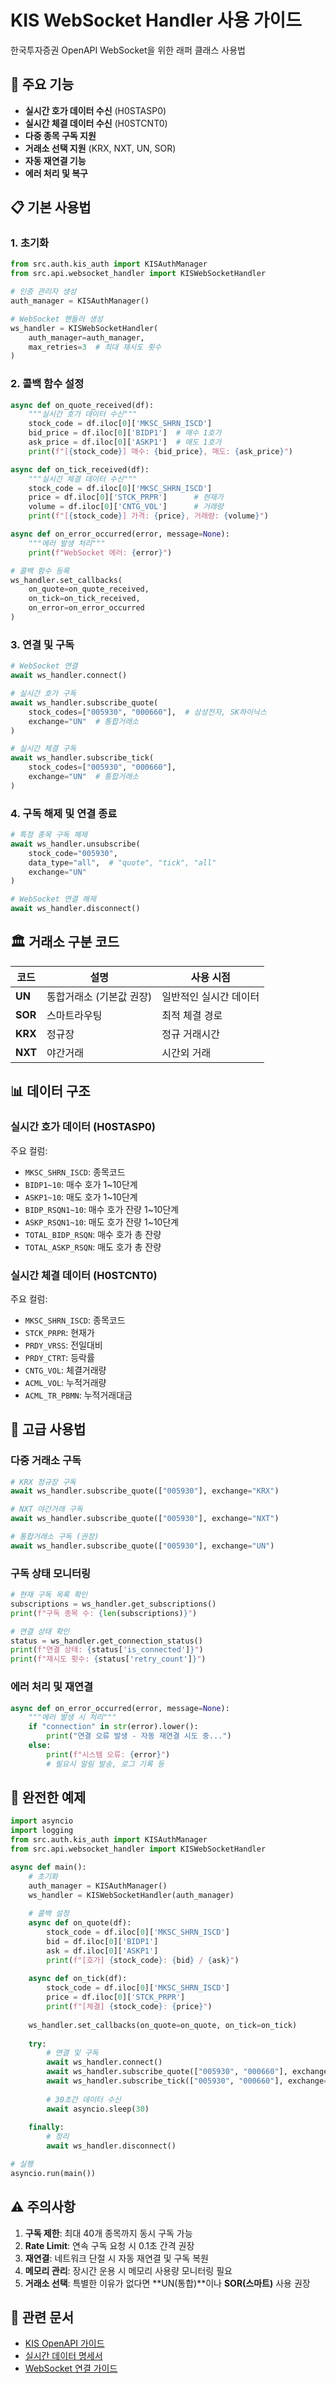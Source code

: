 # KIS WebSocket Handler 사용 가이드

한국투자증권 OpenAPI WebSocket을 위한 래퍼 클래스 사용법

## 🚀 주요 기능

- **실시간 호가 데이터 수신** (H0STASP0)
- **실시간 체결 데이터 수신** (H0STCNT0) 
- **다중 종목 구독 지원**
- **거래소 선택 지원** (KRX, NXT, UN, SOR)
- **자동 재연결 기능**
- **에러 처리 및 복구**

## 📋 기본 사용법

### 1. 초기화

```python
from src.auth.kis_auth import KISAuthManager
from src.api.websocket_handler import KISWebSocketHandler

# 인증 관리자 생성
auth_manager = KISAuthManager()

# WebSocket 핸들러 생성
ws_handler = KISWebSocketHandler(
    auth_manager=auth_manager,
    max_retries=3  # 최대 재시도 횟수
)
```

### 2. 콜백 함수 설정

```python
async def on_quote_received(df):
    """실시간 호가 데이터 수신"""
    stock_code = df.iloc[0]['MKSC_SHRN_ISCD']
    bid_price = df.iloc[0]['BIDP1']  # 매수 1호가
    ask_price = df.iloc[0]['ASKP1']  # 매도 1호가
    print(f"[{stock_code}] 매수: {bid_price}, 매도: {ask_price}")

async def on_tick_received(df):
    """실시간 체결 데이터 수신"""
    stock_code = df.iloc[0]['MKSC_SHRN_ISCD']
    price = df.iloc[0]['STCK_PRPR']      # 현재가
    volume = df.iloc[0]['CNTG_VOL']      # 거래량
    print(f"[{stock_code}] 가격: {price}, 거래량: {volume}")

async def on_error_occurred(error, message=None):
    """에러 발생 처리"""
    print(f"WebSocket 에러: {error}")

# 콜백 함수 등록
ws_handler.set_callbacks(
    on_quote=on_quote_received,
    on_tick=on_tick_received, 
    on_error=on_error_occurred
)
```

### 3. 연결 및 구독

```python
# WebSocket 연결
await ws_handler.connect()

# 실시간 호가 구독
await ws_handler.subscribe_quote(
    stock_codes=["005930", "000660"],  # 삼성전자, SK하이닉스
    exchange="UN"  # 통합거래소
)

# 실시간 체결 구독  
await ws_handler.subscribe_tick(
    stock_codes=["005930", "000660"],
    exchange="UN"  # 통합거래소
)
```

### 4. 구독 해제 및 연결 종료

```python
# 특정 종목 구독 해제
await ws_handler.unsubscribe(
    stock_code="005930",
    data_type="all",  # "quote", "tick", "all"
    exchange="UN"
)

# WebSocket 연결 해제
await ws_handler.disconnect()
```

## 🏛️ 거래소 구분 코드

| 코드 | 설명 | 사용 시점 |
|------|------|----------|
| **UN** | 통합거래소 (기본값 권장) | 일반적인 실시간 데이터 |
| **SOR** | 스마트라우팅 | 최적 체결 경로 |  
| **KRX** | 정규장 | 정규 거래시간 |
| **NXT** | 야간거래 | 시간외 거래 |

## 📊 데이터 구조

### 실시간 호가 데이터 (H0STASP0)

주요 컬럼:
- `MKSC_SHRN_ISCD`: 종목코드
- `BIDP1~10`: 매수 호가 1~10단계
- `ASKP1~10`: 매도 호가 1~10단계  
- `BIDP_RSQN1~10`: 매수 호가 잔량 1~10단계
- `ASKP_RSQN1~10`: 매도 호가 잔량 1~10단계
- `TOTAL_BIDP_RSQN`: 매수 호가 총 잔량
- `TOTAL_ASKP_RSQN`: 매도 호가 총 잔량

### 실시간 체결 데이터 (H0STCNT0) 

주요 컬럼:
- `MKSC_SHRN_ISCD`: 종목코드
- `STCK_PRPR`: 현재가
- `PRDY_VRSS`: 전일대비
- `PRDY_CTRT`: 등락률
- `CNTG_VOL`: 체결거래량
- `ACML_VOL`: 누적거래량
- `ACML_TR_PBMN`: 누적거래대금

## 🔧 고급 사용법

### 다중 거래소 구독

```python
# KRX 정규장 구독
await ws_handler.subscribe_quote(["005930"], exchange="KRX")

# NXT 야간거래 구독  
await ws_handler.subscribe_quote(["005930"], exchange="NXT")

# 통합거래소 구독 (권장)
await ws_handler.subscribe_quote(["005930"], exchange="UN")
```

### 구독 상태 모니터링

```python
# 현재 구독 목록 확인
subscriptions = ws_handler.get_subscriptions()
print(f"구독 종목 수: {len(subscriptions)}")

# 연결 상태 확인
status = ws_handler.get_connection_status()
print(f"연결 상태: {status['is_connected']}")
print(f"재시도 횟수: {status['retry_count']}")
```

### 에러 처리 및 재연결

```python
async def on_error_occurred(error, message=None):
    """에러 발생 시 처리"""
    if "connection" in str(error).lower():
        print("연결 오류 발생 - 자동 재연결 시도 중...")
    else:
        print(f"시스템 오류: {error}")
        # 필요시 알림 발송, 로그 기록 등
```

## 📝 완전한 예제

```python
import asyncio
import logging
from src.auth.kis_auth import KISAuthManager
from src.api.websocket_handler import KISWebSocketHandler

async def main():
    # 초기화
    auth_manager = KISAuthManager()
    ws_handler = KISWebSocketHandler(auth_manager)
    
    # 콜백 설정
    async def on_quote(df):
        stock_code = df.iloc[0]['MKSC_SHRN_ISCD']
        bid = df.iloc[0]['BIDP1']
        ask = df.iloc[0]['ASKP1']
        print(f"[호가] {stock_code}: {bid} / {ask}")
    
    async def on_tick(df):
        stock_code = df.iloc[0]['MKSC_SHRN_ISCD']
        price = df.iloc[0]['STCK_PRPR']
        print(f"[체결] {stock_code}: {price}")
    
    ws_handler.set_callbacks(on_quote=on_quote, on_tick=on_tick)
    
    try:
        # 연결 및 구독
        await ws_handler.connect()
        await ws_handler.subscribe_quote(["005930", "000660"], exchange="UN")
        await ws_handler.subscribe_tick(["005930", "000660"], exchange="UN")
        
        # 30초간 데이터 수신
        await asyncio.sleep(30)
        
    finally:
        # 정리
        await ws_handler.disconnect()

# 실행
asyncio.run(main())
```

## ⚠️ 주의사항

1. **구독 제한**: 최대 40개 종목까지 동시 구독 가능
2. **Rate Limit**: 연속 구독 요청 시 0.1초 간격 권장  
3. **재연결**: 네트워크 단절 시 자동 재연결 및 구독 복원
4. **메모리 관리**: 장시간 운용 시 메모리 사용량 모니터링 필요
5. **거래소 선택**: 특별한 이유가 없다면 **UN(통합)**이나 **SOR(스마트)** 사용 권장

## 🔗 관련 문서

- [KIS OpenAPI 가이드](https://apiportal.koreainvestment.com/apiservice)
- [실시간 데이터 명세서](https://apiportal.koreainvestment.com/apiservice/apiservice-domestic-stock-realtime)
- [WebSocket 연결 가이드](https://apiportal.koreainvestment.com/intro/websocket)